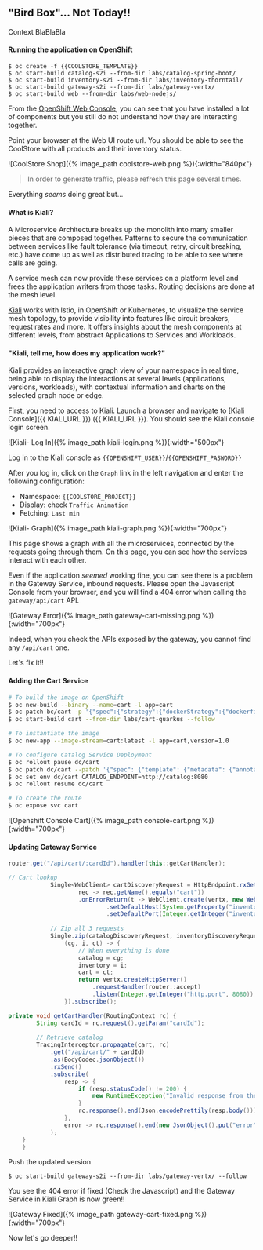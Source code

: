 ## "Bird Box"... Not Today!!

Context BlaBlaBla

#### Running the application on OpenShift

~~~shell
$ oc create -f {{COOLSTORE_TEMPLATE}}
$ oc start-build catalog-s2i --from-dir labs/catalog-spring-boot/
$ oc start-build inventory-s2i --from-dir labs/inventory-thorntail/
$ oc start-build gateway-s2i --from-dir labs/gateway-vertx/
$ oc start-build web --from-dir labs/web-nodejs/
~~~

From the [OpenShift Web Console]({{OPENSHIFT_CONSOLE_URL}}), you can see that you have installed a lot of components
but you still do not understand how they are interacting together. 


Point your browser at the Web UI route url. You should be able to see the CoolStore with all 
products and their inventory status.

![CoolStore Shop]({% image_path coolstore-web.png %}){:width="840px"}

> In order to generate traffic, please refresh this page several times.

Everything *seems* doing great but...

#### What is Kiali?

A Microservice Architecture breaks up the monolith into many smaller pieces that are composed together. Patterns to secure the communication between services like fault tolerance (via timeout, retry, circuit breaking, etc.) have come up as well as distributed tracing to be able to see where calls are going.

A service mesh can now provide these services on a platform level and frees the application writers from those tasks. Routing decisions are done at the mesh level.

[Kiali](https://www.kiali.io) works with Istio, in OpenShift or Kubernetes, to visualize the service mesh topology, to provide visibility into features like circuit breakers, request rates and more. It offers insights about the mesh components at different levels, from abstract Applications to Services and Workloads.

#### "Kiali, tell me, how does my application work?"

Kiali provides an interactive graph view of your namespace in real time, being able to display the interactions at several levels (applications, versions, workloads), with contextual information and charts on the selected graph node or edge.

First, you need to access to Kiali. 
Launch a browser and navigate to [Kiali Console]({{ KIALI_URL }}) ({{ KIALI_URL }}). 
You should see the Kiali console login screen.

![Kiali- Log In]({% image_path kiali-login.png %}){:width="500px"}

Log in to the Kiali console as `{{OPENSHIFT_USER}}`/`{{OPENSHIFT_PASWORD}}`

After you log in, click on the `Graph` link in the left navigation and enter the following configuration:

 * Namespace: `{{COOLSTORE_PROJECT}}`
 * Display: check `Traffic Animation`
 * Fetching: `Last min`

![Kiali- Graph]({% image_path kiali-graph.png %}){:width="700px"}

 This page shows a graph with all the microservices, connected by the requests going through them. On this page, you can see how the services interact with each other.

Even if the application *seemed* working fine, you can see there is a problem in the Gateway Service, inbound requests.
Please open the Javascript Console from your browser, and you will find a 404 error when calling the `gateway/api/cart` API.

![Gateway Error]({% image_path gateway-cart-missing.png %}){:width="700px"}

Indeed, when you check the APIs exposed by the gateway, you cannot find any `/api/cart` one.

Let's fix it!!

#### Adding the Cart Service

~~~bash
# To build the image on OpenShift
$ oc new-build --binary --name=cart -l app=cart
$ oc patch bc/cart -p '{"spec":{"strategy":{"dockerStrategy":{"dockerfilePath":"src/main/docker/Dockerfile"}}}}'
$ oc start-build cart --from-dir labs/cart-quarkus --follow

# To instantiate the image
$ oc new-app --image-stream=cart:latest -l app=cart,version=1.0

# To configure Catalog Service Deployment
$ oc rollout pause dc/cart
$ oc patch dc/cart --patch '{"spec": {"template": {"metadata": {"annotations": {"sidecar.istio.io/inject": "true"}}}}}'
$ oc set env dc/cart CATALOG_ENDPOINT=http://catalog:8080
$ oc rollout resume dc/cart

# To create the route
$ oc expose svc cart
~~~

![Openshift Console Cart]({% image_path console-cart.png %}){:width="700px"}

#### Updating Gateway Service

~~~java
router.get("/api/cart/:cardId").handler(this::getCartHandler);

// Cart lookup
            Single<WebClient> cartDiscoveryRequest = HttpEndpoint.rxGetWebClient(discovery,
                    rec -> rec.getName().equals("cart"))
                    .onErrorReturn(t -> WebClient.create(vertx, new WebClientOptions()
                            .setDefaultHost(System.getProperty("inventory.api.host", "localhost"))
                            .setDefaultPort(Integer.getInteger("inventory.api.port", 9002))));
                            
            // Zip all 3 requests
            Single.zip(catalogDiscoveryRequest, inventoryDiscoveryRequest, cartDiscoveryRequest, 
                (cg, i, ct) -> {
                    // When everything is done
                    catalog = cg;
                    inventory = i;
                    cart = ct;
                    return vertx.createHttpServer()
                        .requestHandler(router::accept)
                        .listen(Integer.getInteger("http.port", 8080));
                }).subscribe();

private void getCartHandler(RoutingContext rc) {
        String cardId = rc.request().getParam("cardId");
        
        // Retrieve catalog
        TracingInterceptor.propagate(cart, rc)
            .get("/api/cart/" + cardId)
            .as(BodyCodec.jsonObject())
            .rxSend()
            .subscribe(
                resp -> {
                    if (resp.statusCode() != 200) {
                        new RuntimeException("Invalid response from the cart: " + resp.statusCode());
                    }
                    rc.response().end(Json.encodePrettily(resp.body()));
                },
                error -> rc.response().end(new JsonObject().put("error", error.getMessage()).toString())
            );
    }
    }
~~~

Push the updated version

~~~shell
$ oc start-build gateway-s2i --from-dir labs/gateway-vertx/ --follow
~~~

You see the 404 error if fixed (Check the Javascript) and the Gateway Service in Kiali Graph is now green!!

![Gateway Fixed]({% image_path gateway-cart-fixed.png %}){:width="700px"}

Now let's go deeper!!